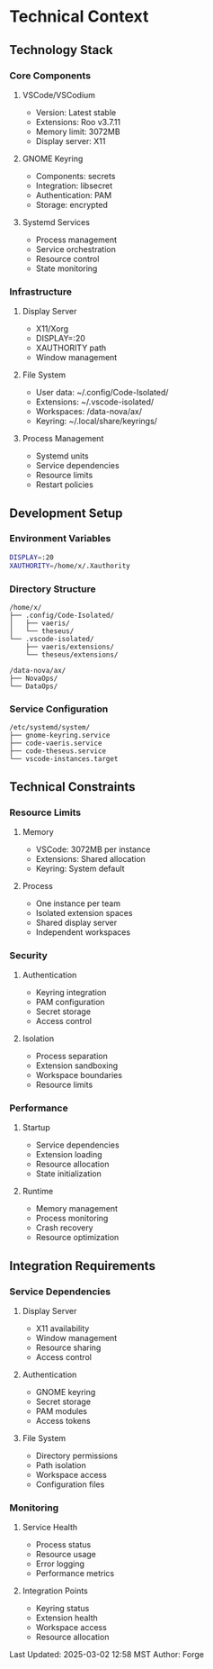 # Technical Context

## Technology Stack

### Core Components
1. VSCode/VSCodium
   - Version: Latest stable
   - Extensions: Roo v3.7.11
   - Memory limit: 3072MB
   - Display server: X11

2. GNOME Keyring
   - Components: secrets
   - Integration: libsecret
   - Authentication: PAM
   - Storage: encrypted

3. Systemd Services
   - Process management
   - Service orchestration
   - Resource control
   - State monitoring

### Infrastructure
1. Display Server
   - X11/Xorg
   - DISPLAY=:20
   - XAUTHORITY path
   - Window management

2. File System
   - User data: ~/.config/Code-Isolated/
   - Extensions: ~/.vscode-isolated/
   - Workspaces: /data-nova/ax/
   - Keyring: ~/.local/share/keyrings/

3. Process Management
   - Systemd units
   - Service dependencies
   - Resource limits
   - Restart policies

## Development Setup

### Environment Variables
```bash
DISPLAY=:20
XAUTHORITY=/home/x/.Xauthority
```

### Directory Structure
```
/home/x/
├── .config/Code-Isolated/
│   ├── vaeris/
│   └── theseus/
└── .vscode-isolated/
    ├── vaeris/extensions/
    └── theseus/extensions/

/data-nova/ax/
├── NovaOps/
└── DataOps/
```

### Service Configuration
```
/etc/systemd/system/
├── gnome-keyring.service
├── code-vaeris.service
├── code-theseus.service
└── vscode-instances.target
```

## Technical Constraints

### Resource Limits
1. Memory
   - VSCode: 3072MB per instance
   - Extensions: Shared allocation
   - Keyring: System default

2. Process
   - One instance per team
   - Isolated extension spaces
   - Shared display server
   - Independent workspaces

### Security
1. Authentication
   - Keyring integration
   - PAM configuration
   - Secret storage
   - Access control

2. Isolation
   - Process separation
   - Extension sandboxing
   - Workspace boundaries
   - Resource limits

### Performance
1. Startup
   - Service dependencies
   - Extension loading
   - Resource allocation
   - State initialization

2. Runtime
   - Memory management
   - Process monitoring
   - Crash recovery
   - Resource optimization

## Integration Requirements

### Service Dependencies
1. Display Server
   - X11 availability
   - Window management
   - Resource sharing
   - Access control

2. Authentication
   - GNOME keyring
   - Secret storage
   - PAM modules
   - Access tokens

3. File System
   - Directory permissions
   - Path isolation
   - Workspace access
   - Configuration files

### Monitoring
1. Service Health
   - Process status
   - Resource usage
   - Error logging
   - Performance metrics

2. Integration Points
   - Keyring status
   - Extension health
   - Workspace access
   - Resource allocation

Last Updated: 2025-03-02 12:58 MST
Author: Forge